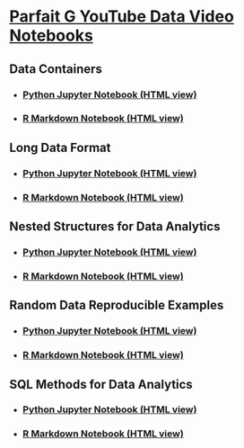 # [Parfait G YouTube Data Video Notebooks](https://www.youtube.com/channel/UC7tG4vrXZNsHstGeVeB7w9w/videos)

## Data Containers
- ### [Python Jupyter Notebook (HTML view)](https://raw.githack.com/ParfaitG/DATA_VIDEOS/main/Python_Notebooks/Data-Containers-in-Pandas.html)
- ### [R Markdown Notebook (HTML view)](https://raw.githack.com/ParfaitG/DATA_VIDEOS/main/R_Notebooks/Data-Containers-in-R.nb.html)

## Long Data Format
- ### [Python Jupyter Notebook (HTML view)](https://raw.githack.com/ParfaitG/DATA_VIDEOS/main/Python_Notebooks/Long-Data-Format-in-Python-Pandas.html)
- ### [R Markdown Notebook (HTML view)](https://raw.githack.com/ParfaitG/DATA_VIDEOS/main/R_Notebooks/Long-Data-Format-in-R.nb.html)

## Nested Structures for Data Analytics
- ### [Python Jupyter Notebook (HTML view)](https://raw.githack.com/ParfaitG/DATA_VIDEOS/main/Python_Notebooks/Nested-Structures-for-Data-Analytics-Pandas.html)
- ### [R Markdown Notebook (HTML view)](https://raw.githack.com/ParfaitG/DATA_VIDEOS/main/R_Notebooks/Nested-Structures-for-Data-Analytics-R.nb.html)

## Random Data Reproducible Examples
- ### [Python Jupyter Notebook (HTML view)](https://raw.githack.com/ParfaitG/DATA_VIDEOS/main/Python_Notebooks/Random-Data-Reproducible-Example_Py.html)
- ### [R Markdown Notebook (HTML view)](https://raw.githack.com/ParfaitG/DATA_VIDEOS/main/R_Notebooks/Random-Data-Reproducible-Example-R.nb.html)

## SQL Methods for Data Analytics
- ### [Python Jupyter Notebook (HTML view)](https://raw.githack.com/ParfaitG/DATA_VIDEOS/main/Python_Notebooks/SQL-Methods-for-Data-Analytics-Python.html)
- ### [R Markdown Notebook (HTML view)](https://raw.githack.com/ParfaitG/DATA_VIDEOS/main/R_Notebooks/SQL-Methods-for-Data-Analytics-R.nb.html)

